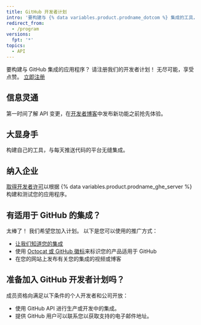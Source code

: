 ```yaml
---
title: GitHub 开发者计划
intro: '要构建与 {% data variables.product.prodname_dotcom %} 集成的工具，您可以加入 {% data variables.product.prodname_dotcom %} 开发者计划。'
redirect_from:
  - /program
versions:
  fpt: '*'
topics:
  - API
---
```


要构建与 GitHub 集成的应用程序？ 请注册我们的开发者计划！ 无尽可能，享受点赞。 [立即注册](https://github.com/developer/register)

## 信息灵通

第一时间了解 API 变更，在[开发者博客](https://developer.github.com/changes/)中发布新功能之前抢先体验。

## 大显身手

构建自己的工具，与每天推送代码的平台无缝集成。

## 纳入企业

[取得开发者许可](http://github.com/contact?form%5Bsubject%5D=Development+licenses)以根据 {% data variables.product.prodname_ghe_server %} 构建和测试您的应用程序。


## 有适用于 GitHub 的集成？

太棒了！ 我们希望您加入计划。 以下是您可以使用的推广方式：</p>
* [让我们知道您的集成](https://github.com/contact?form[subject]=New+GitHub+Integration)
* 使用 [Octocat 或 GitHub 徽标](https://github.com/logos)来标识您的产品适用于 GitHub
* 在您的网站上发布有关您的集成的视频或博客

## 准备加入 GitHub 开发者计划吗？</h3>

成员资格向满足以下条件的个人开发者和公司开放：

* 使用 GitHub API 进行生产或开发中的集成。
* 提供 GitHub 用户可以联系您以获取支持的电子邮件地址。
